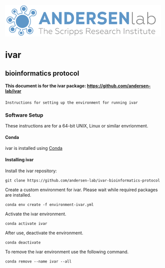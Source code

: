 
![image](https://github.com/andersen-lab/ivar-bioinformatics-protocol/blob/master/Andersen_lab.jpg)

# ivar

## bioinformatics protocol

#### This document is for the ivar package: https://github.com/andersen-lab/ivar

```Instructions for setting up the environment for running ivar```

### Software Setup

These instructions are for a 64-bit UNIX, Linux or similar envrionment.

#### Conda

ivar is installed using [Conda](https://conda.io/en/latest/)

#### Installing ivar
Install the ivar repository:

```
git clone https://github.com/andersen-lab/ivar-bioinformatics-protocol
```

Create a custom environment for ivar. Please wait while required packages are installed.

```
conda env create -f environment-ivar.yml
```

Activate the ivar environment.

```
conda activate ivar
```

After use, deactivate the environment.

```
conda deactivate
```

To remove the ivar environment use the following command.

```
conda remove --name ivar --all
```
